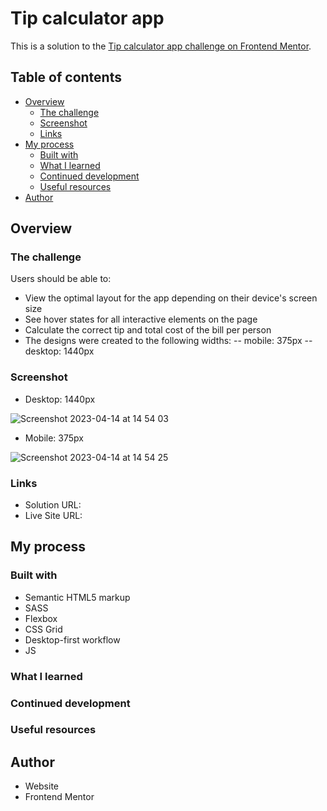 # Tip calculator app

This is a solution to the [Tip calculator app challenge on Frontend Mentor](https://www.frontendmentor.io/challenges/tip-calculator-app-ugJNGbJUX).

## Table of contents

- [Overview](#overview)
  - [The challenge](#the-challenge)
  - [Screenshot](#screenshot)
  - [Links](#links)
- [My process](#my-process)
  - [Built with](#built-with)
  - [What I learned](#what-i-learned)
  - [Continued development](#continued-development)
  - [Useful resources](#useful-resources)
- [Author](#author)

## Overview

### The challenge

Users should be able to:

- View the optimal layout for the app depending on their device's screen size
- See hover states for all interactive elements on the page
- Calculate the correct tip and total cost of the bill per person
- The designs were created to the following widths:
  -- mobile: 375px
  -- desktop: 1440px

### Screenshot

- Desktop: 1440px

![Screenshot 2023-04-14 at 14 54 03](https://user-images.githubusercontent.com/84836971/232050255-a197f2b3-503e-4c17-8633-e87fad6c4a66.png)


- Mobile: 375px

![Screenshot 2023-04-14 at 14 54 25](https://user-images.githubusercontent.com/84836971/232050294-c6d3f5d9-e54d-47a3-94b6-4cf974622674.png)


### Links

- Solution URL:
- Live Site URL:

## My process

### Built with

- Semantic HTML5 markup
- SASS
- Flexbox
- CSS Grid
- Desktop-first workflow
- JS

### What I learned

### Continued development

### Useful resources

## Author

- Website
- Frontend Mentor
